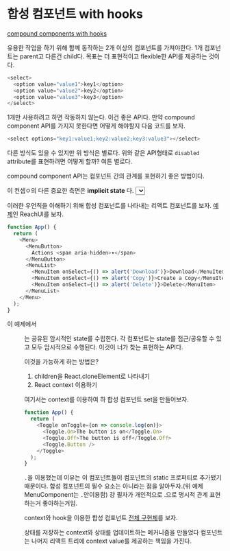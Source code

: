# 합성 컴포넌트 with hooks

[compound components with hooks](https://kentcdodds.com/blog/compound-components-with-react-hooks)

유용한 작업을 하기 위해 함꼐 동작하는 2개 이상의 컴포넌트를 가져야한다. 1개 컴포넌트는 parent고 다른건 child다. 목표는 더 표현적이고 flexible한 API를 제공하는 것이다.

```js
<select>
  <option value="value1">key1</option>
  <option value="value2">key2</option>
  <option value="value3">key3</option>
</select>
```

1개만 사용하려고 하면 작동하지 않는다. 이건 좋은 API다. 만약 compound component API를 가지지 못한다면 어떻게 해야할지 다음 코드를 보자.

```js
<select options="key1:value1;key2:value2;key3:value3"></select>
```

다른 방식도 있을 수 있지만 위 방식은 별로다. 위와 같은 API형태로 `disabled` attribute를 표현하려면 어떻게 할까? 여튼 별로다.

compound component API는 컴포넌트 간의 관계를 표현하기 좋은 방법이다.

이 컨셉ㅇ의 다른 중요한 측면은 **implicit state** 다. <select> 엘리먼트는 암시적으로 선택된 option에 대해 상태를 저장하고 children을 공유한다. 그래서 상태 기반하여 뭘 렌더링할지 정확히 알고 있다. 하지만 그 상태 공유는 암시적이다. 왜냐하면 상태에 접근할 수 있는 HTML code가 아무것도 없다.

이러한 우언칙을 이해하기 위해 합성 컴포넌트를 나타내는 리액트 컴포넌트를 보자. [예제](https://ui.reach.tech/menu-button/)인 ReachUI를 보자.

```js
function App() {
  return (
    <Menu>
      <MenuButton>
        Actions <span aria-hidden>▾</span>
      </MenuButton>
      <MenuList>
        <MenuItem onSelect={() => alert('Download')}>Download</MenuItem>
        <MenuItem onSelect={() => alert('Copy')}>Create a Copy</MenuItem>
        <MenuItem onSelect={() => alert('Delete')}>Delete</MenuItem>
      </MenuList>
    </Menu>
  );
}
```

이 예제에서 <Menu>는 공유된 암시적인 state를 수립한다. 각 컴포넌트는 state를 접근/공유할 수 있고 모두 암시적으로 수행된다. 이것이 너가 찾는 표현하는 API다.

이것을 가능하게 하는 방법은?

1. children을 React.cloneElement로 나타내기
2. React context 이용하기

여기서는 context를 이용하여 하 합성 컴포넌트 set을 만들어보자.

```js
function App() {
  return (
    <Toggle onToggle={on => console.log(on)}>
      <Toggle.On>The button is on</Toggle.On>
      <Toggle.Off>The button is off</Toggle.Off>
      <Toggle.Button />
    </Toggle>
  );
}
```

`.`을 이용했는데 이유는 이 컴포넌트들이 <Toggle> 컴포넌트의 static 프로퍼티로 추가됐기 때문이다.
합성 컴포넌트의 필수 요소는 아니라는 점을 알아두자.(위 예제 MenuComponent는 `.`안이용함) 걍 필자가 개인적으로 .으로 명시적 관계 표현하는거 좋아하는거임.

context와 hook을 이용한 합성 컴포넌트 [전체 구현체](https://codesandbox.io/s/9yp5p2z7yr?from-embed)를 보자.

상태를 저장하는 context와 상태를 업데이트하는 메커니즘을 만들었다
<Toggle> 컴포넌트는 나머지 리액트 트리에 context value를 제공하는 책임을 가진다.
